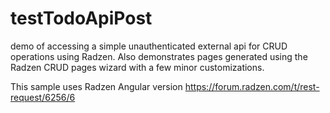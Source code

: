 # testTodoApiPost
demo of accessing a simple unauthenticated external api for CRUD operations using Radzen. 
Also demonstrates pages generated using the Radzen CRUD pages wizard with a few minor customizations.

This sample uses Radzen Angular version
https://forum.radzen.com/t/rest-request/6256/6
